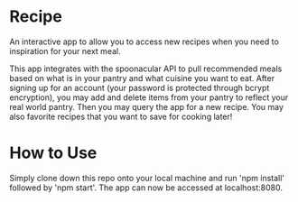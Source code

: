 # Recipe

An interactive app to allow you to access new recipes when you need to inspiration for your next meal.

This app integrates with the spoonacular API to pull recommended meals based on what is in your pantry and what cuisine you want to eat. After signing up for an account (your password is protected through bcrypt encryption), you may add and delete items from your pantry to reflect your real world pantry. Then you may query the app for a new recipe. You may also favorite recipes that you want to save for cooking later!

# How to Use

Simply clone down this repo onto your local machine and run 'npm install' followed by 'npm start'. The app can now be accessed at localhost:8080.


